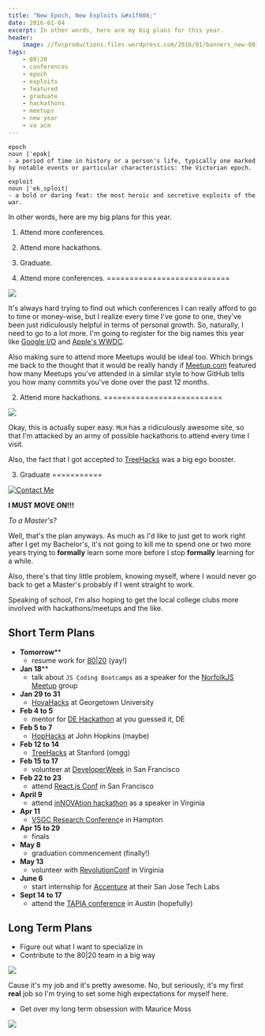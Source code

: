 ```yaml
---
title: "New Epoch, New Exploits &#x1f608;"
date: 2016-01-04
excerpt: In other words, here are my big plans for this year.
header:
    image: //fvcproductions.files.wordpress.com/2016/01/banners_new-001.jpeg
tags:
    - 80|20
    - conferences
    - epoch
    - exploits
    - featured
    - graduate
    - hackathons
    - meetups
    - new year
    - va acm
---
```


    epoch
    noun |ˈepək|
    - a period of time in history or a person's life, typically one marked by notable events or particular characteristics: the Victorian epoch.

    exploit
    noun |ˈekˌsploit|
    - a bold or daring feat: the most heroic and secretive exploits of the war.

In other words, here are my big plans for this year.

1. Attend more conferences.
2. Attend more hackathons.
3. Graduate.

1. Attend more conferences.
===========================

![](//tech.m6web.fr/images/posts/reactconf/reactconf.png)

It's always hard trying to find out which conferences I can really
afford to go to time or money-wise, but I realize every time I've gone
to one, they've been just ridiculously helpful in terms of personal
growth. So, naturally, I need to go to a lot more. I'm going to register
for the big names this year like [Google
I/O](//events.google.com/io2015/) and [Apple's
WWDC](//developer.apple.com/wwdc/).

Also making sure to attend more Meetups would be ideal too. Which brings
me back to the thought that it would be really handy if
[Meetup.com](//Meetup.com) featured how many Meetups you've
attended in a similar style to how GitHub tells you how many commits
you've done over the past 12 months.

2. Attend more hackathons.
==========================

![](//pbs.twimg.com/profile_banners/2540497273/1446852280/1500x500)

Okay, this is actually super easy. `MLH` has a ridiculously awesome
site, so that I'm attacked by an army of possible hackathons to attend
every time I visit.

Also, the fact that I got accepted to [TreeHacks](//treehacks.com)
was a big ego booster.

3. Graduate
===========

[![Contact
Me](//fvcproductions.files.wordpress.com/2015/11/desktop-working.jpg)](//fvcproductions.files.wordpress.com/2015/11/desktop-working.jpg)

**I MUST MOVE ON!!!**

*To a Master's?*

Well, that's the plan anyways. As much as I'd like to just get to work
right after I get my Bachelor's, it's not going to kill me to spend one
or two more years trying to **formally** learn some more before I stop
**formally** learning for a while.

Also, there's that tiny little problem, knowing myself, where I would
never go back to get a Master's probably if I went straight to work.

Speaking of school, I'm also hoping to get the local college clubs more
involved with hackathons/meetups and the like.



Short Term Plans
----------------

-   **Tomorrow****
    -   resume work for [80|20](//8020.co) (yay!)
-   **Jan 18****
    -   talk about `JS Coding Bootcamps` as a speaker for the [NorfolkJS
        Meetup](//norfolkjs.org) group
-   **Jan 29 to 31**
    - [HoyaHacks](//hoyahacks.com) at Georgetown University
-   **Feb 4 to 5**
    -   mentor for [DE
        Hackathon](//hackathon.dominionenterprises.com/) at you
        guessed it, DE
-   **Feb 5 to 7**
    - [HopHacks](//hophacks.com) at John Hopkins (maybe)
-   **Feb 12 to 14**
    - [TreeHacks](//treehacks.com) at Stanford (omgg)
-   **Feb 15 to 17**
    -   volunteer at [DeveloperWeek](//www.developerweek.com/) in
        San Francisco
-   **Feb 22 to 23**
    -   attend [React.js Conf](//conf.reactjs.com/) in San
        Francisco
-   **April 9**
    -   attend [inNOVAtion hackathon](//www.novahackathon.org/) as
        a speaker in Virginia
-   **Apr 11**
    - [VSGC Research Conferenc](//www.vsgc.odu.edu/src/)e in
        Hampton
-   **Apr 15 to 29**
    -   finals
-   **May 8**
    -   graduation commencement (finally!)
-   **May 13**
    -   volunteer with [RevolutionConf](//revolutionconf.com) in
        Virginia
-   **June 6**
    -   start internship for [Accenture](//accenture.com) at their
        San Jose Tech Labs
-   **Sept 14 to 17**
    -   attend the [TAPIA conference](//tapiaconference.org/) in
        Austin (hopefully)



Long Term Plans
---------------

-   Figure out what I want to specialize in
-   Contribute to the 80|20 team in a big way

![](//i.imgur.com/HPF7tPV.jpg)

Cause it's my job and it's pretty awesome. No, but seriously, it's my
first **real** job so I'm trying to set some high expectations for
myself here.

-   Get over my long term obsession with Maurice Moss

![](//i.giphy.com/1C8bHHJturSx2.gif)
